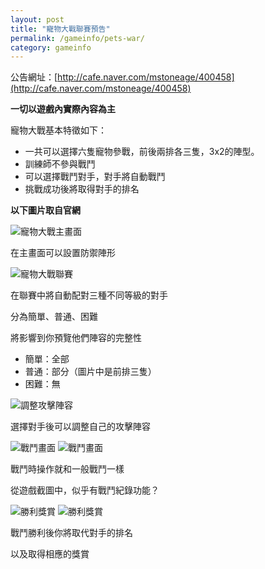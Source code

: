 ```yaml
---
layout: post
title: "寵物大戰聯賽預告"
permalink: /gameinfo/pets-war/
category: gameinfo
---
```


公告網址：[http://cafe.naver.com/mstoneage/400458](http://cafe.naver.com/mstoneage/400458)

**一切以遊戲內實際內容為主**

寵物大戰基本特徵如下：
- 一共可以選擇六隻寵物參戰，前後兩排各三隻，3x2的陣型。
- 訓練師不參與戰鬥
- 可以選擇戰鬥對手，對手將自動戰鬥
- 挑戰成功後將取得對手的排名

**以下圖片取自官網**

![寵物大戰主畫面](https://i.imgbox.com/v1cyxWeg.jpg)

在主畫面可以設置防禦陣形

![寵物大戰聯賽](https://i.imgbox.com/RrmEHBRj.jpg)

在聯賽中將自動配對三種不同等級的對手

分為簡單、普通、困難

將影響到你預覽他們陣容的完整性

- 簡單：全部
- 普通：部分（圖片中是前排三隻）
- 困難：無

![調整攻擊陣容](https://i.imgbox.com/n5ynoFWV.jpg)

選擇對手後可以調整自己的攻擊陣容

![戰鬥畫面](https://i.imgbox.com/TAxpT2ML.jpg)
![戰鬥畫面](https://i.imgbox.com/hWUJbUsg.jpg)

戰鬥時操作就和一般戰鬥一樣

從遊戲截圖中，似乎有戰鬥紀錄功能？

![勝利獎賞](https://i.imgbox.com/Bpuc7m58.jpg)
![勝利獎賞](https://i.imgbox.com/0Rc4bbIs.jpg)

戰鬥勝利後你將取代對手的排名

以及取得相應的獎賞